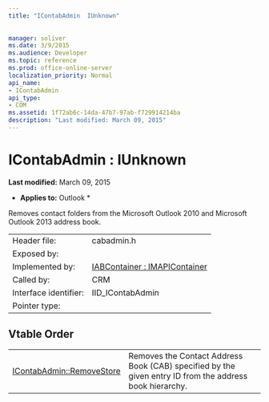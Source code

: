 ```yaml
---
title: "IContabAdmin  IUnknown"
 
 
manager: soliver
ms.date: 3/9/2015
ms.audience: Developer
ms.topic: reference
ms.prod: office-online-server
localization_priority: Normal
api_name:
- IContabAdmin
api_type:
- COM
ms.assetid: 1f72ab6c-14da-47b7-97ab-f729914214ba
description: "Last modified: March 09, 2015"
---
```


# IContabAdmin : IUnknown

 **Last modified:** March 09, 2015 
  
 * **Applies to:** Outlook * 
  
Removes contact folders from the Microsoft Outlook 2010 and Microsoft Outlook 2013 address book.
  
|||
|:-----|:-----|
|Header file:  <br/> |cabadmin.h  <br/> |
|Exposed by:  <br/> ||
|Implemented by:  <br/> |[IABContainer : IMAPIContainer](iabcontainerimapicontainer.md) <br/> |
|Called by:  <br/> |CRM  <br/> |
|Interface identifier:  <br/> |IID_IContabAdmin  <br/> |
|Pointer type:  <br/> ||
   
## Vtable Order

|||
|:-----|:-----|
|[IContabAdmin::RemoveStore](icontabadmin-removestore.md) <br/> |Removes the Contact Address Book (CAB) specified by the given entry ID from the address book hierarchy.  <br/> |
   

